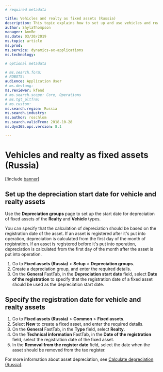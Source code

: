 ```yaml
---
# required metadata

title: Vehicles and realty as fixed assets (Russia)
description: This topic explains how to set up and use vehicles and realty as fixed assets for Russia.
author: ShylaThompson
manager: AnnBe
ms.date: 03/20/2019
ms.topic: article
ms.prod: 
ms.service: dynamics-ax-applications
ms.technology: 

# optional metadata

# ms.search.form: 
# ROBOTS: 
audience: Application User
# ms.devlang: 
ms.reviewer: kfend
# ms.search.scope: Core, Operations
# ms.tgt_pltfrm: 
# ms.custom: 
ms.search.region: Russia
ms.search.industry: 
ms.author: roschlom
ms.search.validFrom: 2018-10-28
ms.dyn365.ops.version: 8.1

---
```


# Vehicles and realty as fixed assets (Russia)

[!include [banner](../includes/banner.md)]

## Set up the depreciation start date for vehicle and realty assets

Use the **Depreciation groups** page to set up the start date for depreciation of fixed assets of the **Realty** and **Vehicle** types.

You can specify that the calculation of depreciation should be based on the registration date of the asset. If an asset is registered after it's put into operation, depreciation is calculated from the first day of the month of registration. If an asset is registered before it's put into operation, depreciation is calculated from the first day of the month after the asset is put into operation.

1. Go to **Fixed assets (Russia)** \> **Setup** \> **Depreciation groups**.
2. Create a depreciation group, and enter the required details.
3. On the **General** FastTab, in the **Depreciation start date** field, select **Date of the registration** to specify that the registration date of a fixed asset should be used as the depreciation start date.

## Specify the registration date for vehicle and realty assets

1. Go to **Fixed assets (Russia)** \> **Common** \> **Fixed assets**.
2. Select **New** to create a fixed asset, and enter the required details.
3. On the **General** FastTab, in the **Type** field, select **Realty**.
4. On the **Technical information** FastTab, in the **Date of the registration** field, select the registration date of the fixed asset.
5. In the **Removal from the register date** field, select the date when the asset should be removed from the tax register.

For more information about asset depreciation, see [Calculate depreciation (Russia)](rus-depreciation-calculation.md).
